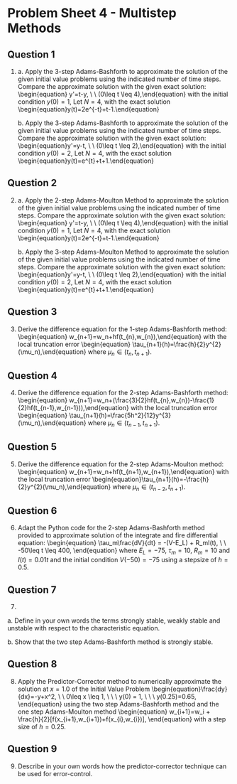 <!-- #region -->
# Problem Sheet 4 - Multistep Methods
## Question 1

1. 
    a. Apply the 3-step Adams-Bashforth to approximate the solution of the given initial value problems using the indicated number of time steps. Compare the approximate solution with the given exact solution:
    \begin{equation} y'=t-y, \ \ (0\leq t \leq 4),\end{equation}
    with the initial condition $y(0)=1,$
    Let $N=4$,  with the exact solution
    \begin{equation}y(t)=2e^{-t}+t-1.\end{equation}


    b. Apply the 3-step Adams-Bashforth to approximate the solution of the given initial value problems using the indicated number of time steps. Compare the approximate solution with the given exact solution:
    \begin{equation}y'=y-t, \ \ (0\leq t \leq 2),\end{equation}
    with the initial condition $y(0)=2,$
    Let $N=4$, with the exact solution
    \begin{equation}y(t)=e^{t}+t+1.\end{equation}

## Question 2


2. 
    a. Apply the 2-step Adams-Moulton Method to approximate the solution of the given initial value problems using the indicated number of time steps. Compare the approximate solution with the given exact solution:
    \begin{equation} y'=t-y, \ \ (0\leq t \leq 4),\end{equation}
    with the initial condition $y(0)=1,$
    Let $N=4$,  with the exact solution
    \begin{equation}y(t)=2e^{-t}+t-1.\end{equation}

    b. Apply the 3-step Adams-Moulton Method to approximate the solution of the given initial value problems using the indicated number of time steps. Compare the approximate solution with the given exact solution:
    \begin{equation}y'=y-t, \ \ (0\leq t \leq 2),\end{equation}
    with the initial condition $y(0)=2,$
    Let $N=4$, with the exact solution
    \begin{equation}y(t)=e^{t}+t+1.\end{equation}


## Question 3


3. Derive the difference equation for the 1-step Adams-Bashforth method:
\begin{equation} w_{n+1}=w_n+hf(t_{n},w_{n}),\end{equation}
with the local truncation error
\begin{equation} \tau_{n+1}(h)=\frac{h}{2}y^{2}(\mu_n),\end{equation}
where $\mu_n \in (t_{n},t_{n+1})$.

## Question 4

4. Derive the difference equation for the 2-step Adams-Bashforth method:
\begin{equation} w_{n+1}=w_n+(\frac{3}{2}hf(t_{n},w_{n})-\frac{1}{2}hf(t_{n-1},w_{n-1})),\end{equation}
with the local truncation error
\begin{equation} \tau_{n+1}(h)=\frac{5h^2}{12}y^{3}(\mu_n),\end{equation}
where $\mu_n \in (t_{n-1},t_{n+1})$.


## Question 5

5. Derive the difference equation for the 2-step Adams-Moulton method:
\begin{equation} w_{n+1}=w_n+hf(t_{n+1},w_{n+1}),\end{equation}
with the local truncation error
\begin{equation}\tau_{n+1}(h)=-\frac{h}{2}y^{2}(\mu_n),\end{equation}
where $\mu_n \in (t_{n-2},t_{n+1})$.

## Question 6

6. Adapt the Python code for the 2-step Adams-Bashforth method provided to approximate solution of the integrate and fire differential equation:
   \begin{equation} \tau_m\frac{dV}{dt} = -(V-E_L) + R_mI(t),  \ \ -50\leq t \leq 400, \end{equation}
    where $E_L = -75$, $\tau_m = 10$,
    $R_m = 10$ and $I(t)=0.01t$
    and the initial condition
    $V(-50) = -75$ using a stepsize of $h=0.5$.
 

## Question 7


7. 

a. Define in your own words the terms strongly stable, weakly stable and unstable with respect to the characteristic equation.

b. Show that the two step Adams-Bashforth method is strongly stable.

## Question 8

8. Apply the Predictor-Corrector method to numerically approximate the solution at $x=1.0$ of the Initial Value Problem
\begin{equation}\frac{dy}{dx}=-y+x^2, \ \  0\leq x \leq 1,  \ \ \ y(0) = 1, \ \ \ y(0.25)=0.65, \end{equation}
using the two step Adams-Bashforth method and the one step Adams-Moulton method
\begin{equation} w_{i+1}=w_i + \frac{h}{2}[f(x_{i+1},w_{i+1})+f(x_{i},w_{i})], \end{equation}
with a step size of $h=0.25$.

## Question 9 

9.  Describe in your own words how the predictor-corrector technique can be used for error-control.


